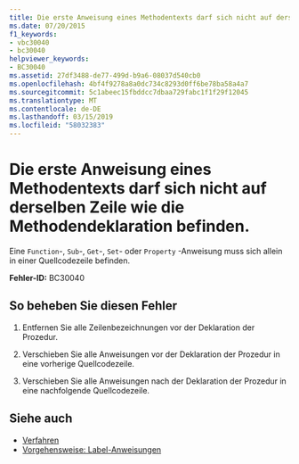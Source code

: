 ```yaml
---
title: Die erste Anweisung eines Methodentexts darf sich nicht auf derselben Zeile wie die Methodendeklaration befinden.
ms.date: 07/20/2015
f1_keywords:
- vbc30040
- bc30040
helpviewer_keywords:
- BC30040
ms.assetid: 27df3488-de77-499d-b9a6-08037d540cb0
ms.openlocfilehash: 4bf4f9278a8a0dc734c8293d0ff6be78ba58a4a7
ms.sourcegitcommit: 5c1abeec15fbddcc7dbaa729fabc1f1f29f12045
ms.translationtype: MT
ms.contentlocale: de-DE
ms.lasthandoff: 03/15/2019
ms.locfileid: "58032383"
---
```

# <a name="first-statement-of-a-method-body-cannot-be-on-the-same-line-as-the-method-declaration"></a>Die erste Anweisung eines Methodentexts darf sich nicht auf derselben Zeile wie die Methodendeklaration befinden.
Eine `Function`-, `Sub`-, `Get`-, `Set`- oder `Property` -Anweisung muss sich allein in einer Quellcodezeile befinden.  
  
 **Fehler-ID:** BC30040  
  
## <a name="to-correct-this-error"></a>So beheben Sie diesen Fehler  
  
1.  Entfernen Sie alle Zeilenbezeichnungen vor der Deklaration der Prozedur.  
  
2.  Verschieben Sie alle Anweisungen vor der Deklaration der Prozedur in eine vorherige Quellcodezeile.  
  
3.  Verschieben Sie alle Anweisungen nach der Deklaration der Prozedur in eine nachfolgende Quellcodezeile.  
  
## <a name="see-also"></a>Siehe auch

- [Verfahren](../../visual-basic/programming-guide/language-features/procedures/index.md)
- [Vorgehensweise: Label-Anweisungen](../../visual-basic/programming-guide/program-structure/how-to-label-statements.md)
